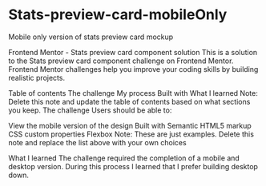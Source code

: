 # Stats-preview-card-mobileOnly
Mobile only version of stats preview card mockup

Frontend Mentor - Stats preview card component solution
This is a solution to the Stats preview card component challenge on Frontend Mentor. Frontend Mentor challenges help you improve your coding skills by building realistic projects.

Table of contents
The challenge
My process
Built with
What I learned Note: Delete this note and update the table of contents based on what sections you keep.
The challenge
Users should be able to:

View the mobile version of the design
Built with
Semantic HTML5 markup
CSS custom properties
Flexbox
Note: These are just examples. Delete this note and replace the list above with your own choices

What I learned
The challenge required the completion of a mobile and desktop version. During this process I learned that I prefer building desktop down.
